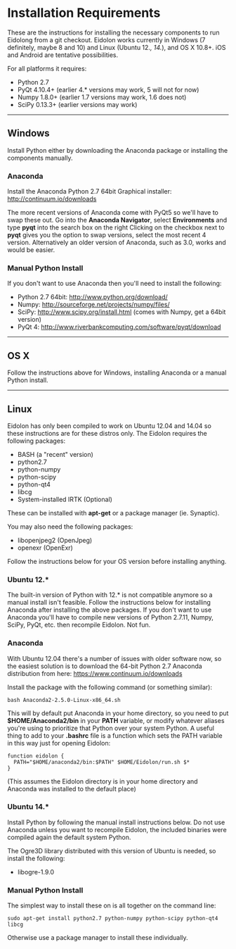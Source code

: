# Installation Requirements 

These are the instructions for installing the necessary components to run Eidolong from a git checkout.
Eidolon works currently in Windows (7 definitely, maybe 8 and 10) and Linux (Ubuntu 12.*, 14.*), and OS X 10.8+. iOS and Android are tentative possibilities.

For all platforms it requires:
 * Python 2.7
 * PyQt 4.10.4+ (earlier 4.* versions may work, 5 will not for now)
 * Numpy 1.8.0+ (earlier 1.7 versions may work, 1.6 does not)
 * SciPy 0.13.3+ (earlier versions may work)
 
----

## Windows 

Install Python either by downloading the Anaconda package or installing the components manually.

### Anaconda

Install the Anaconda Python 2.7 64bit Graphical installer: http://continuum.io/downloads

The more recent versions of Anaconda come with PyQt5 so we'll have to swap these out. 
Go into the **Anaconda Navigator**, select **Environments** and type **pyqt** into the search box on the right
Clicking on the checkbox next to **pyqt** gives you the option to swap versions, select the most recent 4 version.
Alternatively an older version of Anaconda, such as 3.0, works and would be easier.

### Manual Python Install

If you don't want to use Anaconda then you'll need to install the following:

 * Python 2.7 64bit: http://www.python.org/download/
 * Numpy: http://sourceforge.net/projects/numpy/files/
 * SciPy: http://www.scipy.org/install.html (comes with Numpy, get a 64bit version)
 * PyQt 4: http://www.riverbankcomputing.com/software/pyqt/download 

----

## OS X

Follow the instructions above for Windows, installing Anaconda or a manual Python install.

----
## Linux

Eidolon has only been compiled to work on Ubuntu 12.04 and 14.04 so these instructions are for these distros only. The Eidolon requires the following packages: 

 * BASH (a "recent" version)
 * python2.7
 * python-numpy 
 * python-scipy
 * python-qt4 
 * libcg
 * System-installed IRTK (Optional)

These can be installed with **apt-get** or a package manager (ie. Synaptic).

You may also need the following packages:

 * libopenjpeg2 (OpenJpeg)
 * openexr (OpenExr)

Follow the instructions below for your OS version before installing anything. 

### Ubuntu 12.* 

The built-in version of Python with 12.* is not compatible anymore so a manual install isn't feasible. Follow the instructions below for installing Anaconda after installing the above packages. If you don't want to use Anaconda you'll have to compile new versions of Python 2.7.11, Numpy, SciPy, PyQt, etc. then recompile Eidolon. Not fun.

### Anaconda

With Ubuntu 12.04 there's a number of issues with older software now, so the easiest solution is to download the 64-bit Python 2.7 Anaconda distribution from here: https://www.continuum.io/downloads

Install the package with the following command (or something similar):

    bash Anaconda2-2.5.0-Linux-x86_64.sh

This will by default put Anaconda in your home directory, so you need to put **$HOME/Anaconda2/bin** in your **PATH** variable, or modify whatever aliases you're using to prioritize that Python over your system Python. A useful thing to add to your **.bashrc** file is a function which sets the PATH variable in this way just for opening Eidolon:

    function eidolon {
      PATH="$HOME/anaconda2/bin:$PATH" $HOME/Eidolon/run.sh $*
    }

(This assumes the Eidolon directory is in your home directory and Anaconda was installed to the default place)

### Ubuntu 14.*

Install Python by following the manual install instructions below. Do not use Anaconda unless you want to recompile Eidolon, the included binaries were compiled again the default system Python.

The Ogre3D library distributed with this version of Ubuntu is needed, so install the following:

 * libogre-1.9.0
 
### Manual Python Install

The simplest way to install these on is all together on the command line:

    sudo apt-get install python2.7 python-numpy python-scipy python-qt4 libcg

Otherwise use a package manager to install these individually.

